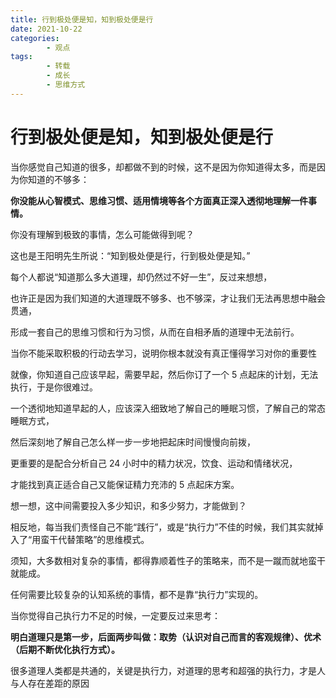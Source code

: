 ```yaml
---
title: 行到极处便是知，知到极处便是行
date: 2021-10-22
categories:
        - 观点
tags:
        - 转载
        - 成长
        - 思维方式
---
```


# 行到极处便是知，知到极处便是行

当你感觉自己知道的很多，却都做不到的时候，这不是因为你知道得太多，而是因为你知道的不够多：

**你没能从心智模式、思维习惯、适用情境等各个方面真正深入透彻地理解一件事情。**

你没有理解到极致的事情，怎么可能做得到呢？

这也是王阳明先生所说：“知到极处便是行，行到极处便是知。”

每个人都说“知道那么多大道理，却仍然过不好一生”，反过来想想，

也许正是因为我们知道的大道理既不够多、也不够深，才让我们无法再思想中融会贯通，

形成一套自己的思维习惯和行为习惯，从而在自相矛盾的道理中无法前行。

当你不能采取积极的行动去学习，说明你根本就没有真正懂得学习对你的重要性

就像，你知道自己应该早起，需要早起，然后你订了一个 5 点起床的计划，无法执行，于是你很难过。

一个透彻地知道早起的人，应该深入细致地了解自己的睡眠习惯，了解自己的常态睡眠方式，

然后深刻地了解自己怎么样一步一步地把起床时间慢慢向前拨，

更重要的是配合分析自己 24 小时中的精力状况，饮食、运动和情绪状况，

才能找到真正适合自己又能保证精力充沛的 5 点起床方案。

想一想，这中间需要投入多少知识，和多少努力，才能做到？

相反地，每当我们责怪自己不能“践行”，或是“执行力”不佳的时候，我们其实就掉入了“用蛮干代替策略”的思维模式。

须知，大多数相对复杂的事情，都得靠顺着性子的策略来，而不是一蹴而就地蛮干就能成。

任何需要比较复杂的认知系统的事情，都不是靠“执行力”实现的。

当你觉得自己执行力不足的时候，一定要反过来思考：

**明白道理只是第一步，后面两步叫做：取势（认识对自己而言的客观规律）、优术（后期不断优化执行方式）。**

很多道理人类都是共通的，关键是执行力，对道理的思考和超强的执行力，才是人与人存在差距的原因
